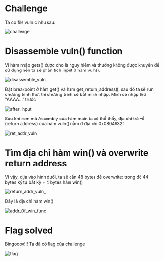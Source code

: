 # Challenge
Ta co file vuln.c nhu sau:

![challenge](https://github.com/OceanTran999/PicoCTF2022_bufferoverflow1/assets/100577019/96bb049b-4029-4657-b651-04061cc04de6)

# Disassemble vuln() function
Vì hàm nhập gets() được cho là nguy hiểm và thường không được khuyên để sử dụng nên ta sẽ phân tích input ở hàm vuln().

![disassemble_vuln](https://github.com/OceanTran999/PicoCTF2022_bufferoverflow1/assets/100577019/2b51e57f-839d-4b0d-b08e-3b230a942de6)


Đặt breakpoint ở hàm get() và hàm get_return_address(), sau đó ta sẽ run chương trình thử, thì chương trình sẽ bắt mình nhập. Mình sẽ nhập thử "AAAA..." trước

![after_input](https://github.com/OceanTran999/PicoCTF2022_bufferoverflow1/assets/100577019/33709561-760a-4fa7-9ca7-edd5e734201c)


Sau khi xem mã Assembly của hàm main ta có thể thấy, địa chỉ trả về (return address) của hàm vuln() nằm ở địa chỉ 0x0804932f

![ret_addr_vuln](https://github.com/OceanTran999/PicoCTF2022_bufferoverflow1/assets/100577019/a481be98-84f7-44c4-926d-6a41ed620667)

# Tìm địa chỉ hàm win() và overwrite return address
Vì vậy, dựa vào hình dưới, ta sẽ cần 48 bytes để overwrite: trong đó 44 bytes ký tự bất kỳ + 4 bytes hàm win()

![return_addr_vuln_](https://github.com/OceanTran999/PicoCTF2022_bufferoverflow1/assets/100577019/358c37d8-3c58-4a66-b5eb-be3415a3737b)


Đây là địa chỉ hàm win()

![addr_Of_win_func](https://github.com/OceanTran999/PicoCTF2022_bufferoverflow1/assets/100577019/286209ba-4564-488a-98be-09070ba10753)

# Flag solved
Bingoooo!!! Ta đã có flag của challenge

![flag](https://github.com/OceanTran999/PicoCTF2022_bufferoverflow1/assets/100577019/d7d812b9-875b-4928-a4d4-ceeba3ed6e44)
